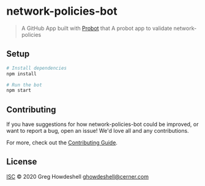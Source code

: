 # network-policies-bot

> A GitHub App built with [Probot](https://github.com/probot/probot) that A probot app to validate network-policies

## Setup

```sh
# Install dependencies
npm install

# Run the bot
npm start
```

## Contributing

If you have suggestions for how network-policies-bot could be improved, or want to report a bug, open an issue! We'd love all and any contributions.

For more, check out the [Contributing Guide](CONTRIBUTING.md).

## License

[ISC](LICENSE) © 2020 Greg Howdeshell <ghowdeshell@cerner.com>
